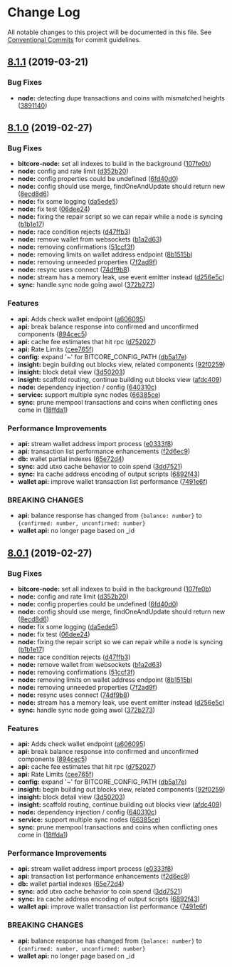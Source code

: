 # Change Log

All notable changes to this project will be documented in this file.
See [Conventional Commits](https://conventionalcommits.org) for commit guidelines.

## [8.1.1](https://github.com/matiu/bitcore/compare/v8.1.0...v8.1.1) (2019-03-21)

### Bug Fixes

* **node:** detecting dupe transactions and coins with mismatched heights ([3891140](https://github.com/matiu/bitcore/commit/3891140))

## [8.1.0](https://github.com/nitsujlangston/bitcore/compare/v5.0.0-beta.44...v8.1.0) (2019-02-27)

### Bug Fixes

* **bitcore-node:** set all indexes to build in the background ([107fe0b](https://github.com/nitsujlangston/bitcore/commit/107fe0b))
* **node:** config and rate limit ([d352b20](https://github.com/nitsujlangston/bitcore/commit/d352b20))
* **node:** config properties could be undefined ([6fd40d0](https://github.com/nitsujlangston/bitcore/commit/6fd40d0))
* **node:** config should use merge, findOneAndUpdate should return new ([8ecd8d6](https://github.com/nitsujlangston/bitcore/commit/8ecd8d6))
* **node:** fix some logging ([da5ede5](https://github.com/nitsujlangston/bitcore/commit/da5ede5))
* **node:** fix test ([06dee24](https://github.com/nitsujlangston/bitcore/commit/06dee24))
* **node:** fixing the repair script so we can repair while a node is syncing ([b1b1e17](https://github.com/nitsujlangston/bitcore/commit/b1b1e17))
* **node:** race condition rejects ([d47ffb3](https://github.com/nitsujlangston/bitcore/commit/d47ffb3))
* **node:** remove wallet from websockets ([b1a2d63](https://github.com/nitsujlangston/bitcore/commit/b1a2d63))
* **node:** removing confirmations ([51ccf3f](https://github.com/nitsujlangston/bitcore/commit/51ccf3f))
* **node:** removing limits on wallet address endpoint ([8b1515b](https://github.com/nitsujlangston/bitcore/commit/8b1515b))
* **node:** removing unneeded properties ([7f2ad9f](https://github.com/nitsujlangston/bitcore/commit/7f2ad9f))
* **node:** resync uses connect ([74df9b8](https://github.com/nitsujlangston/bitcore/commit/74df9b8))
* **node:** stream has a memory leak, use event emitter instead ([d256e5c](https://github.com/nitsujlangston/bitcore/commit/d256e5c))
* **sync:** handle sync node going awol ([372b273](https://github.com/nitsujlangston/bitcore/commit/372b273))

### Features

* **api:** Adds check wallet endpoint ([a606095](https://github.com/nitsujlangston/bitcore/commit/a606095))
* **api:** break balance response into confirmed and unconfirmed components ([894cec5](https://github.com/nitsujlangston/bitcore/commit/894cec5))
* **api:** cache fee estimates that hit rpc ([d752027](https://github.com/nitsujlangston/bitcore/commit/d752027))
* **api:** Rate Limits ([cee765f](https://github.com/nitsujlangston/bitcore/commit/cee765f))
* **config:** expand '~' for BITCORE_CONFIG_PATH ([db5a17e](https://github.com/nitsujlangston/bitcore/commit/db5a17e))
* **insight:** begin building out blocks view, related components ([92f0259](https://github.com/nitsujlangston/bitcore/commit/92f0259))
* **insight:** block detail view ([3d50203](https://github.com/nitsujlangston/bitcore/commit/3d50203))
* **insight:** scaffold routing, continue building out blocks view ([afdc409](https://github.com/nitsujlangston/bitcore/commit/afdc409))
* **node:** dependency injection / config ([640310c](https://github.com/nitsujlangston/bitcore/commit/640310c))
* **service:** support multiple sync nodes ([66385ce](https://github.com/nitsujlangston/bitcore/commit/66385ce))
* **sync:** prune mempool transactions and coins when conflicting ones come in ([18ffda1](https://github.com/nitsujlangston/bitcore/commit/18ffda1))

### Performance Improvements

* **api:** stream wallet address import process ([e0333f8](https://github.com/nitsujlangston/bitcore/commit/e0333f8))
* **api:** transaction list performance enhancements ([f2d6ec9](https://github.com/nitsujlangston/bitcore/commit/f2d6ec9))
* **db:** wallet partial indexes ([65e72d4](https://github.com/nitsujlangston/bitcore/commit/65e72d4))
* **sync:** add utxo cache behavior to coin spend ([3dd7521](https://github.com/nitsujlangston/bitcore/commit/3dd7521))
* **sync:** lra cache address encoding of output scripts ([6892f43](https://github.com/nitsujlangston/bitcore/commit/6892f43))
* **wallet api:** improve wallet transaction list performance ([7491e6f](https://github.com/nitsujlangston/bitcore/commit/7491e6f))

### BREAKING CHANGES

* **api:** balance response has changed from `{balance: number}` to `{confirmed: number,
unconfirmed: number}`
* **wallet api:** no longer page based on _id

## [8.0.1](https://github.com/nitsujlangston/bitcore/compare/v5.0.0-beta.44...v8.0.1) (2019-02-27)

### Bug Fixes

* **bitcore-node:** set all indexes to build in the background ([107fe0b](https://github.com/nitsujlangston/bitcore/commit/107fe0b))
* **node:** config and rate limit ([d352b20](https://github.com/nitsujlangston/bitcore/commit/d352b20))
* **node:** config properties could be undefined ([6fd40d0](https://github.com/nitsujlangston/bitcore/commit/6fd40d0))
* **node:** config should use merge, findOneAndUpdate should return new ([8ecd8d6](https://github.com/nitsujlangston/bitcore/commit/8ecd8d6))
* **node:** fix some logging ([da5ede5](https://github.com/nitsujlangston/bitcore/commit/da5ede5))
* **node:** fix test ([06dee24](https://github.com/nitsujlangston/bitcore/commit/06dee24))
* **node:** fixing the repair script so we can repair while a node is syncing ([b1b1e17](https://github.com/nitsujlangston/bitcore/commit/b1b1e17))
* **node:** race condition rejects ([d47ffb3](https://github.com/nitsujlangston/bitcore/commit/d47ffb3))
* **node:** remove wallet from websockets ([b1a2d63](https://github.com/nitsujlangston/bitcore/commit/b1a2d63))
* **node:** removing confirmations ([51ccf3f](https://github.com/nitsujlangston/bitcore/commit/51ccf3f))
* **node:** removing limits on wallet address endpoint ([8b1515b](https://github.com/nitsujlangston/bitcore/commit/8b1515b))
* **node:** removing unneeded properties ([7f2ad9f](https://github.com/nitsujlangston/bitcore/commit/7f2ad9f))
* **node:** resync uses connect ([74df9b8](https://github.com/nitsujlangston/bitcore/commit/74df9b8))
* **node:** stream has a memory leak, use event emitter instead ([d256e5c](https://github.com/nitsujlangston/bitcore/commit/d256e5c))
* **sync:** handle sync node going awol ([372b273](https://github.com/nitsujlangston/bitcore/commit/372b273))

### Features

* **api:** Adds check wallet endpoint ([a606095](https://github.com/nitsujlangston/bitcore/commit/a606095))
* **api:** break balance response into confirmed and unconfirmed components ([894cec5](https://github.com/nitsujlangston/bitcore/commit/894cec5))
* **api:** cache fee estimates that hit rpc ([d752027](https://github.com/nitsujlangston/bitcore/commit/d752027))
* **api:** Rate Limits ([cee765f](https://github.com/nitsujlangston/bitcore/commit/cee765f))
* **config:** expand '~' for BITCORE_CONFIG_PATH ([db5a17e](https://github.com/nitsujlangston/bitcore/commit/db5a17e))
* **insight:** begin building out blocks view, related components ([92f0259](https://github.com/nitsujlangston/bitcore/commit/92f0259))
* **insight:** block detail view ([3d50203](https://github.com/nitsujlangston/bitcore/commit/3d50203))
* **insight:** scaffold routing, continue building out blocks view ([afdc409](https://github.com/nitsujlangston/bitcore/commit/afdc409))
* **node:** dependency injection / config ([640310c](https://github.com/nitsujlangston/bitcore/commit/640310c))
* **service:** support multiple sync nodes ([66385ce](https://github.com/nitsujlangston/bitcore/commit/66385ce))
* **sync:** prune mempool transactions and coins when conflicting ones come in ([18ffda1](https://github.com/nitsujlangston/bitcore/commit/18ffda1))

### Performance Improvements

* **api:** stream wallet address import process ([e0333f8](https://github.com/nitsujlangston/bitcore/commit/e0333f8))
* **api:** transaction list performance enhancements ([f2d6ec9](https://github.com/nitsujlangston/bitcore/commit/f2d6ec9))
* **db:** wallet partial indexes ([65e72d4](https://github.com/nitsujlangston/bitcore/commit/65e72d4))
* **sync:** add utxo cache behavior to coin spend ([3dd7521](https://github.com/nitsujlangston/bitcore/commit/3dd7521))
* **sync:** lra cache address encoding of output scripts ([6892f43](https://github.com/nitsujlangston/bitcore/commit/6892f43))
* **wallet api:** improve wallet transaction list performance ([7491e6f](https://github.com/nitsujlangston/bitcore/commit/7491e6f))

### BREAKING CHANGES

* **api:** balance response has changed from `{balance: number}` to `{confirmed: number,
unconfirmed: number}`
* **wallet api:** no longer page based on _id
